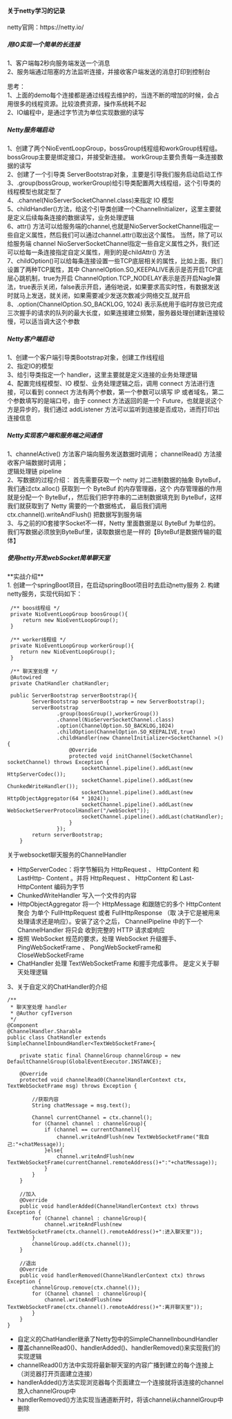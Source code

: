 <h4>关于netty学习的记录</h4>
netty官网：https://netty.io/

<h5>用IO实现一个简单的长连接</h5>
1、客户端每2秒向服务端发送一个消息<br>
2、服务端通过阻塞的方法监听连接，并接收客户端发送的消息打印到控制台

思考：<br>
1、上面的demo每个连接都是通过线程去维护的，当连不断的增加的时候，会占用很多的线程资源。比较浪费资源，操作系统耗不起<br>
2、IO编程中，是通过字节流为单位实现数据的读写

<h5>Netty服务端启动</h5>
1、创建了两个NioEventLoopGroup，bossGroup线程组和workGroup线程组。bossGroup主要是绑定接口，并接受新连接。
workGroup主要负责每一条连接数据的读写<br>
2、创建了一个引导类 ServerBootstrap对象，主要是引导我们服务启动启动工作<br>
3、.group(bossGroup, workerGroup)给引导类配置两大线程组，这个引导类的线程模型也就定型了<br>
4、.channel(NioServerSocketChannel.class)来指定 IO 模型<br>
5、childHandler()方法，给这个引导类创建一个ChannelInitializer，这里主要就是定义后续每条连接的数据读写，业务处理逻辑<br>
6、attr() 方法可以给服务端的channel,也就是NioServerSocketChannel指定一些自定义属性，然后我们可以通过channel.attr()取出这个属性。
当然，除了可以给服务端 channel NioServerSocketChannel指定一些自定义属性之外，我们还可以给每一条连接指定自定义属性，用到的是childAttr() 方法<br>
7、childOption()可以给每条连接设置一些TCP底层相关的属性，比如上面，我们设置了两种TCP属性，其中  
        ChannelOption.SO_KEEPALIVE表示是否开启TCP底层心跳机制，true为开启
        ChannelOption.TCP_NODELAY表示是否开启Nagle算法，true表示关闭，false表示开启，通俗地说，如果要求高实时性，有数据发送时就马上发送，就关闭，如果需要减少发送次数减少网络交互,就开启<br>
8、.option(ChannelOption.SO_BACKLOG, 1024) 表示系统用于临时存放已完成三次握手的请求的队列的最大长度，如果连接建立频繁，服务器处理创建新连接较慢，可以适当调大这个参数

<h5>Netty客户端启动</h5>
1、创建一个客户端引导类Bootstrap对象，创建工作线程组<br>
2、指定IO的模型<br>
3、给引导类指定一个 handler，这里主要就是定义连接的业务处理逻辑<br>
4、配置完线程模型、IO 模型、业务处理逻辑之后，调用 connect 方法进行连接，可以看到 connect 方法有两个参数，第一个参数可以填写 IP 或者域名，第二个参数填写的是端口号，由于 connect 方法返回的是一个 Future，也就是说这个方是异步的，我们通过 addListener 方法可以监听到连接是否成功，进而打印出连接信息<br>


<h5>Netty实现客户端和服务端之间通信</h5>
1、channelActive() 方法客户端向服务发送数据时调用；
   channelRead() 方法接收客户端数据时调用；<br>
   逻辑处理链 pipeline<br>
2、写数据的过程介绍：
   首先需要获取一个 netty 对二进制数据的抽象 ByteBuf，我们通过ctx.alloc() 获取到一个 ByteBuf 的内存管理器，这个 内存管理器的作用就是分配一个 ByteBuf，，然后我们把字符串的二进制数据填充到 ByteBuf，这样我们就获取到了 Netty 需要的一个数据格式，
   最后我们调用 ctx.channel().writeAndFlush() 把数据写到服务端<br>
3、与之前的IO套接字Socket不一样，Netty 里面数据是以 ByteBuf 为单位的。我们写数据必须放到ByteBuf里，读取数据也是一样的【ByteBuf是数据传输的载体】


<h5>使用netty开发webSocket简单聊天室</h5>
**实战介绍** <br>
1. 创建一个springBoot项目，在启动springBoot项目时去启动netty服务
2. 构建netty服务，实现代码如下：

```
 /** boos线程组 */
 private NioEventLoopGroup boosGroup(){
     return new NioEventLoopGroup();
 }

 /** worker线程组 */
 private NioEventLoopGroup workerGroup(){
    return new NioEventLoopGroup();
 }

 /** 聊天室处理 */
 @Autowired
 private ChatHandler chatHandler;
 
 public ServerBootstrap serverBootstrap(){
        ServerBootstrap serverBootstrap = new ServerBootstrap();
        serverBootstrap
                .group(boosGroup(),workerGroup())
                .channel(NioServerSocketChannel.class)
                .option(ChannelOption.SO_BACKLOG,1024)
                .childOption(ChannelOption.SO_KEEPALIVE,true)
                .childHandler(new ChannelInitializer<SocketChannel >() {
                    @Override
                    protected void initChannel(SocketChannel socketChannel) throws Exception {
                        socketChannel.pipeline().addLast(new HttpServerCodec());
                        socketChannel.pipeline().addLast(new ChunkedWriteHandler());
                        socketChannel.pipeline().addLast(new HttpObjectAggregator(64 * 1024));
                        socketChannel.pipeline().addLast(new WebSocketServerProtocolHandler("/webSocket"));
                        socketChannel.pipeline().addLast(chatHandler);
                    }
                });
        return serverBootstrap;
    }
```
关于websocket聊天服务的ChannelHandler
- HttpServerCodec：将字节解码为 HttpRequest 、 HttpContent 和 LastHttp-
Content 。并将 HttpRequest 、 HttpContent 和 Last-
HttpContent 编码为字节
- ChunkedWriteHandler 写入一个文件的内容
- HttpObjectAggregator 将一个 HttpMessage 和跟随它的多个 HttpContent 聚合
为单个 FullHttpRequest 或者 FullHttpResponse （取
决于它是被用来处理请求还是响应）。安装了这个之后，
ChannelPipeline 中的下一个 ChannelHandler 将只会
收到完整的 HTTP 请求或响应
- 按照 WebSocket 规范的要求，处理 WebSocket 升级握手、PingWebSocketFrame 、 PongWebSocketFrame和CloseWebSocketFrame  
- ChatHandler 处理 TextWebSocketFrame 和握手完成事件。 是定义关于聊天处理逻辑

3、关于自定义的ChatHandler的介绍

```
/**
 * 聊天室处理 handler
 * @Author cyfIverson
 */
@Component
@ChannelHandler.Sharable
public class ChatHandler extends SimpleChannelInboundHandler<TextWebSocketFrame>{

    private static final ChannelGroup channelGroup = new DefaultChannelGroup(GlobalEventExecutor.INSTANCE);

    @Override
    protected void channelRead0(ChannelHandlerContext ctx, TextWebSocketFrame msg) throws Exception {

        //获取内容
        String chatMessage = msg.text();

        Channel currentChannel = ctx.channel();
        for (Channel channel : channelGroup){
            if (channel == currentChannel){
                channel.writeAndFlush(new TextWebSocketFrame("我自己:"+chatMessage));
            }else{
                channel.writeAndFlush(new TextWebSocketFrame(currentChannel.remoteAddress()+":"+chatMessage));
            }
        }
    }

    //加入
    @Override
    public void handlerAdded(ChannelHandlerContext ctx) throws Exception {
        for (Channel channel : channelGroup){
            channel.writeAndFlush(new TextWebSocketFrame(ctx.channel().remoteAddress()+":进入聊天室"));
        }
        channelGroup.add(ctx.channel());
    }

    //退出
    @Override
    public void handlerRemoved(ChannelHandlerContext ctx) throws Exception {
        channelGroup.remove(ctx.channel());
        for (Channel channel : channelGroup){
            channel.writeAndFlush(new TextWebSocketFrame(ctx.channel().remoteAddress()+":离开聊天室"));
        }
    }
}

```
- 自定义的ChatHandler继承了Netty包中的SimpleChannelInboundHandler
- 覆盖channelRead0()、handlerAdded()、handlerRemoved()来实现我们的实现逻辑
- channelRead0()方法中实现将最新聊天室的内容广播到建立的每个连接上（浏览器打开页面建立连接）
- handlerAdded()方法实现浏览器每个页面建立一个连接就将该连接的channel放入channelGroup中
- handlerRemoved()方法实现当通道断开时，将该channel从channelGroup中删除













